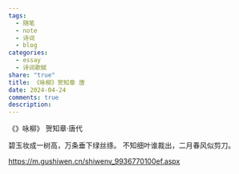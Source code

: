 ```yaml
---
tags:
  - 随笔
  - note
  - 诗词
  - blog
categories:
  - essay
  - 诗词歌赋
share: "true"
title: 《咏柳》贺知章 唐
date: 2024-04-24
comments: true
description: 
---
```

《》咏柳》
贺知章·唐代

碧玉妆成一树高，万条垂下绿丝绦。
不知细叶谁裁出，二月春风似剪刀。


https://m.gushiwen.cn/shiwenv_9936770100ef.aspx
